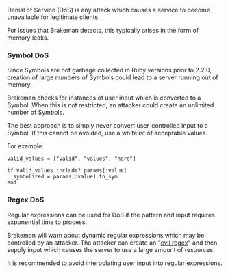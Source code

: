 Denial of Service (DoS) is any attack which causes a service to become unavailable for legitimate clients.

For issues that Brakeman detects, this typically arises in the form of memory leaks.

### Symbol DoS

Since Symbols are not garbage collected in Ruby versions prior to 2.2.0, creation of large numbers of Symbols could lead to a server running out of memory.

Brakeman checks for instances of user input which is converted to a Symbol. When this is not restricted, an attacker could create an unlimited number of Symbols.

The best approach is to simply never convert user-controlled input to a Symbol. If this cannot be avoided, use a whitelist of acceptable values.

For example:

    valid_values = ["valid", "values", "here"]

    if valid_values.include? params[:value]
      symbolized = params[:value].to_sym
    end


### Regex DoS

Regular expressions can be used for DoS if the pattern and input requires exponential time to process.

Brakeman will warn about dynamic regular expressions which may be controlled by an attacker. The attacker can create an "[evil regex](https://www.owasp.org/index.php/Regular_expression_Denial_of_Service_-_ReDoS)" and then supply input which causes the server to use a large amount of resources.

It is recommended to avoid interpolating user input into regular expressions.
